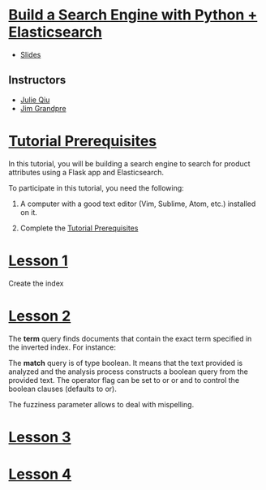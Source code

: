 # [Build a Search Engine with Python + Elasticsearch](https://us.pycon.org/2018/schedule/presentation/53/)

- [Slides](http://bit.ly/pycon-es-slides)

## Instructors
- [Julie Qiu](http://twitter.com/jqiu25)
- [Jim Grandpre](https://twitter.com/jimtla)

# [Tutorial Prerequisites](/lessons/Lesson0_Prerequisites.md)
In this tutorial, you will be building a search engine to search for product attributes using a Flask app and Elasticsearch.

To participate in this tutorial, you need the following:

1) A computer with a good text editor (Vim, Sublime, Atom, etc.) installed on it.

2) Complete the [Tutorial Prerequisites](/lessons/Lesson0_Prerequisites.md)

# [Lesson 1](/lessons/Lesson1_Indexing.md)

Create the index

# [Lesson 2](/lessons/Lesson2_Searching.md)

The **term** query finds documents that contain the exact term specified in the inverted index. For instance:

The **match** query is of type boolean. It means that the text provided is analyzed and the analysis process constructs a boolean query from the provided text. The operator flag can be set to or or and to control the boolean clauses (defaults to or).

The fuzziness parameter allows to deal with mispelling.

# [Lesson 3](/lessons/Lesson3_Analysis.md)

# [Lesson 4](/lessons/Lesson4_ExtraCredit.md)
